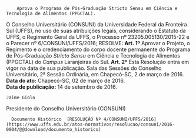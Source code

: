         Aprova o Programa de Pós-Graduação Stricto Sensu em Ciência e Tecnologia de Alimentos (PPGCTAL).  

O Conselho Universitário (CONSUNI) da Universidade Federal da Fronteira Sul (UFFS), no uso de suas atribuições legais, considerando o Estatuto da UFFS, o Regimento Geral da UFFS, o Processo nº 23205.005130/2015-22 e o Parecer nº 6/CONSUNI/UFFS/2016;   RESOLVE:   **Art. 1º** Aprovar o Projeto, o Regimento e o credenciamento do corpo docente permanente do Programa de Pós-Graduação *Stricto Sensu* em Ciência e Tecnologia de Alimentos (PPGCTAL) do *Campus* Laranjeiras do Sul.   **Art. 2º** Esta Resolução entra em vigor na data de sua publicação.    Sala das Sessões do Conselho Universitário, 2ª Sessão Ordinária, em Chapecó-SC, 2 de março de 2016.   **Data do ato:** Chapecó-SC, 02 de março de 2016.   
 **Data de publicação:**  14 de setembro de 2016. 

    Jaime Giolo   
 Presidente do Conselho Universitário (CONSUNI) 

      Documento Histórico  [RESOLUÇÃO Nº 4/CONSUNI/UFFS/2016](https://www.uffs.edu.br/atos-normativos/resolucao/consuni/2016-0004/@@download/documento_historico)     
      